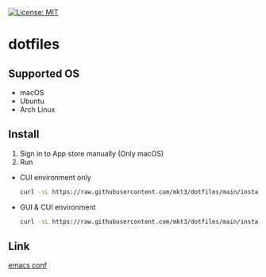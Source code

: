 [![License: MIT](https://img.shields.io/badge/License-MIT-yellow.svg)](https://opensource.org/licenses/MIT)

# dotfiles

## Supported OS
- macOS
- Ubuntu
- Arch Linux

## Install
1. Sign in to App store manually (Only macOS)
2. Run
  - CUI environment only
    ```bash
    curl -sL https://raw.githubusercontent.com/mkt3/dotfiles/main/install.sh | sh
    ```
  - GUI & CUI environment
    ```bash
    curl -sL https://raw.githubusercontent.com/mkt3/dotfiles/main/install.sh | sh -s gui
    ```
## Link
[emacs conf](./files/emacs)
